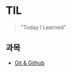 # TIL

> "Today I Learned"

## 과목

- [Git & Github](https://github.com/JngMkk/TIL/blob/master/Git%20%26%20Github/Git%26Github.md)

